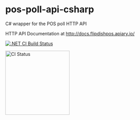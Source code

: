 # pos-poll-api-csharp
C# wrapper for the POS poll HTTP API

HTTP API Documentation at http://docs.flipdishpos.apiary.io/

[![.NET CI Build Status](https://img.shields.io/appveyor/ci/flipdish/pos-poll-api-csharp/master.svg)](https://ci.appveyor.com/project/flipdish/pos-poll-api-csharp)

<a href="https://ci.appveyor.com/project/flipdish/pos-poll-api-csharp)">
<img src="https://img.shields.io/appveyor/ci/flipdish/pos-poll-api-csharp/master.svg" alt="CI Status" style="width: 200px;"/>
</a>